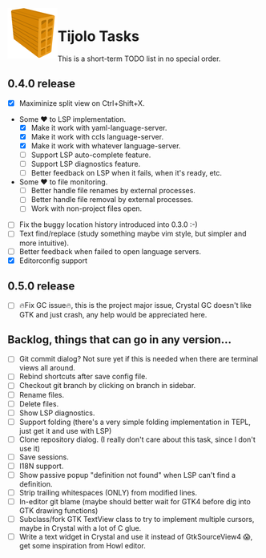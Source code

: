 <img align="left" src="./icons/tijolo.svg" width="100" height="100" />

# Tijolo Tasks

This is a short-term TODO list in no special order.

## 0.4.0 release

- [x] Maximinize split view on Ctrl+Shift+X.
- Some ♥️ to LSP implementation.
  - [x] Make it work with yaml-language-server.
  - [x] Make it work with ccls language-server.
  - [x] Make it work with whatever language-server.
  - [ ] Support LSP auto-complete feature.
  - [ ] Support LSP diagnostics feature.
  - [ ] Better feedback on LSP when it fails, when it's ready, etc.
- Some ♥️ to file monitoring.
  - [ ] Better handle file renames by external processes.
  - [ ] Better handle file removal by external processes.
  - [ ] Work with non-project files open.
- [ ] Fix the buggy location history introduced into 0.3.0 :-)
- [ ] Text find/replace (study something maybe vim style, but simpler and more intuitive).
- [ ] Better feedback when failed to open language servers.
- [x] Editorconfig support

## 0.5.0 release

- [ ] 🔥️Fix GC issue🔥️, this is the project major issue, Crystal GC doesn't like GTK and just crash, any help would be appreciated here.

## Backlog, things that can go in any version...

- [ ] Git commit dialog? Not sure yet if this is needed when there are terminal views all around.
- [ ] Rebind shortcuts after save config file.
- [ ] Checkout git branch by clicking on branch in sidebar.
- [ ] Rename files.
- [ ] Delete files.
- [ ] Show LSP diagnostics.
- [ ] Support folding (there's a very simple folding implementation in TEPL, just get it and use with LSP)
- [ ] Clone repository dialog. (I really don't care about this task, since I don't use it)
- [ ] Save sessions.
- [ ] I18N support.
- [ ] Show passive popup "definition not found" when LSP can't find a definition.
- [ ] Strip trailing whitespaces (ONLY) from modified lines.
- [ ] In-editor git blame (maybe should better wait for GTK4 before dig into GTK drawing functions)
- [ ] Subclass/fork GTK TextView class to try to implement multiple cursors, maybe in Crystal with a lot of C glue.
- [ ] Write a text widget in Crystal and use it instead of GtkSourceView4 😱️, get some inspiration from Howl editor.

